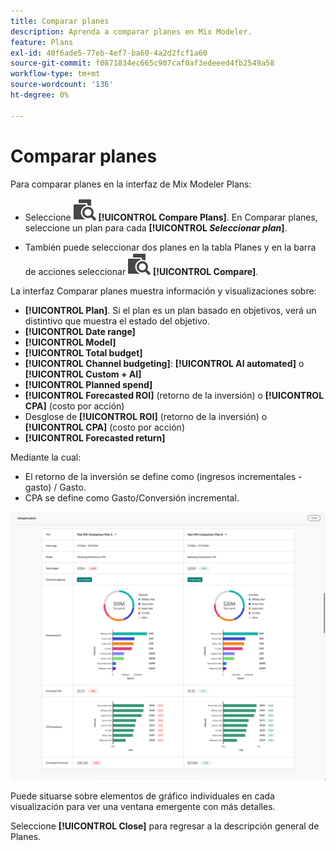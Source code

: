 ```yaml
---
title: Comparar planes
description: Aprenda a comparar planes en Mix Modeler.
feature: Plans
exl-id: 40f6ade5-77eb-4ef7-ba60-4a2d2fcf1a60
source-git-commit: f0871834ec665c907caf0af3edeeed4fb2549a58
workflow-type: tm+mt
source-wordcount: '136'
ht-degree: 0%

---
```


# Comparar planes

Para comparar planes en la interfaz de Mix Modeler Plans:

* Seleccione ![Comparar](/help/assets/icons/Compare.svg) **[!UICONTROL Compare Plans]**. En Comparar planes, seleccione un plan para cada **[!UICONTROL _Seleccionar plan_]**.

* También puede seleccionar dos planes en la tabla Planes y en la barra de acciones seleccionar ![Comparar](/help/assets/icons/Compare.svg) **[!UICONTROL Compare]**.

La interfaz Comparar planes muestra información y visualizaciones sobre:

* **[!UICONTROL Plan]**. Si el plan es un plan basado en objetivos, verá un distintivo que muestra el estado del objetivo.
* **[!UICONTROL Date range]**
* **[!UICONTROL Model]**
* **[!UICONTROL Total budget]**
* **[!UICONTROL Channel budgeting]**: **[!UICONTROL AI automated]** o **[!UICONTROL Custom + AI]**
* **[!UICONTROL Planned spend]**
* **[!UICONTROL Forecasted ROI]** (retorno de la inversión) o **[!UICONTROL CPA]** (costo por acción)
* Desglose de **[!UICONTROL ROI]** (retorno de la inversión) o **[!UICONTROL CPA]** (costo por acción)
* **[!UICONTROL Forecasted return]**

Mediante la cual:

* El retorno de la inversión se define como (ingresos incrementales - gasto) / Gasto.
* CPA se define como Gasto/Conversión incremental.


![Comparar planes](/help/assets/compare-plans.png)

Puede situarse sobre elementos de gráfico individuales en cada visualización para ver una ventana emergente con más detalles.

Seleccione **[!UICONTROL Close]** para regresar a la descripción general de Planes.

